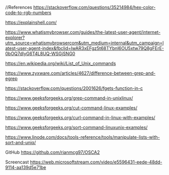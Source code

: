 //References
https://stackoverflow.com/questions/35214984/hex-color-code-to-rgb-numbers

https://explainshell.com/

https://www.whatismybrowser.com/guides/the-latest-user-agent/internet-explorer?utm_source=whatismybrowsercom&utm_medium=internal&utm_campaign=latest-user-agent-index&fbclid=IwAR3xEFgz5t68TYbnl6OU5xtw79Q8gFErE-0bOQ7dIyG6T4L8UQ-WSGjSNG0

https://en.wikipedia.org/wiki/List_of_Unix_commands

https://www.zyxware.com/articles/4627/difference-between-grep-and-egrep

https://stackoverflow.com/questions/2001626/fgets-function-in-c

https://www.geeksforgeeks.org/grep-command-in-unixlinux/

https://www.geeksforgeeks.org/cut-command-linux-examples/

https://www.geeksforgeeks.org/curl-command-in-linux-with-examples/

https://www.geeksforgeeks.org/sort-command-linuxunix-examples/

https://www.linode.com/docs/tools-reference/tools/manipulate-lists-with-sort-and-uniq/

GitHub
https://github.com/rianmcg97/OSCA2

Screencast
https://web.microsoftstream.com/video/e5596431-eede-48dd-9114-aa139d5e71be
